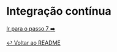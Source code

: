# Integração contínua


[Ir para o passo 7 :arrow_right:](step7.md)

[:leftwards_arrow_with_hook: Voltar ao README ](README.md)
